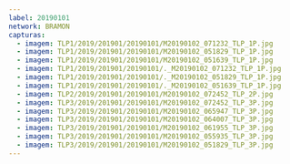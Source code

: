 ```yaml
---
label: 20190101
network: BRAMON
capturas:
  - imagem: TLP1/2019/201901/20190101/M20190102_071232_TLP_1P.jpg
  - imagem: TLP1/2019/201901/20190101/M20190102_051829_TLP_1P.jpg
  - imagem: TLP1/2019/201901/20190101/M20190102_051639_TLP_1P.jpg
  - imagem: TLP1/2019/201901/20190101/._M20190102_071232_TLP_1P.jpg
  - imagem: TLP1/2019/201901/20190101/._M20190102_051829_TLP_1P.jpg
  - imagem: TLP1/2019/201901/20190101/._M20190102_051639_TLP_1P.jpg
  - imagem: TLP2/2019/201901/20190101/M20190102_072452_TLP_2P.jpg
  - imagem: TLP3/2019/201901/20190101/M20190102_072452_TLP_3P.jpg
  - imagem: TLP3/2019/201901/20190101/M20190102_065947_TLP_3P.jpg
  - imagem: TLP3/2019/201901/20190101/M20190102_064007_TLP_3P.jpg
  - imagem: TLP3/2019/201901/20190101/M20190102_061955_TLP_3P.jpg
  - imagem: TLP3/2019/201901/20190101/M20190102_055935_TLP_3P.jpg
  - imagem: TLP3/2019/201901/20190101/M20190102_051829_TLP_3P.jpg
---
```


